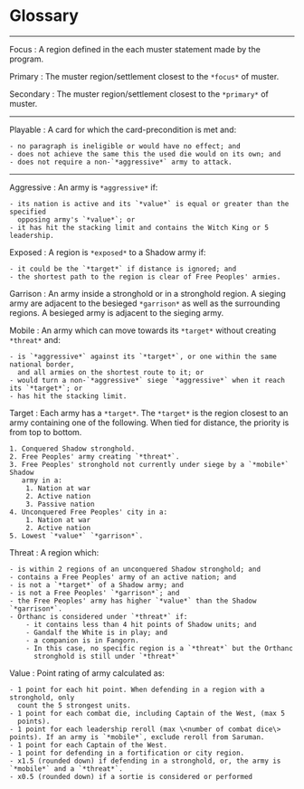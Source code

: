 # Glossary

---

Focus
: A region defined in the each muster statement made by the program.

Primary
: The muster region/settlement closest to the `*focus*` of muster.

Secondary
: The muster region/settlement closest to the `*primary*` of muster.

---

Playable
: A card for which the card-precondition is met and:

	- no paragraph is ineligible or would have no effect; and
	- does not achieve the same this the used die would on its own; and
	- does not require a non-`*aggressive*` army to attack.

---

Aggressive
: An army is `*aggressive*` if:

	- its nation is active and its `*value*` is equal or greater than the specified
	  opposing army's `*value*`; or
	- it has hit the stacking limit and contains the Witch King or 5 leadership.

Exposed
: A region is `*exposed*` to a Shadow army if:

	- it could be the `*target*` if distance is ignored; and
	- the shortest path to the region is clear of Free Peoples' armies.


Garrison
: An army inside a stronghold or in a stronghold region. A sieging army are
adjacent to the besieged `*garrison*` as well as the surrounding regions. A besieged
army is adjacent to the sieging army.


Mobile
: An army which can move towards its `*target*` without creating `*threat*` and:

	- is `*aggressive*` against its `*target*`, or one within the same national border,
	  and all armies on the shortest route to it; or
	- would turn a non-`*aggressive*` siege `*aggressive*` when it reach its `*target*`; or
	- has hit the stacking limit.


Target
: Each army has a `*target*`. The `*target*` is the region closest to an army containing
one of the following. When tied for distance, the priority is from top to
bottom.

	1. Conquered Shadow stronghold.
	2. Free Peoples' army creating `*threat*`.
	3. Free Peoples' stronghold not currently under siege by a `*mobile*` Shadow
	   army in a:
		1. Nation at war
		2. Active nation
		3. Passive nation
	4. Unconquered Free Peoples' city in a:
		1. Nation at war
		2. Active nation
	5. Lowest `*value*` `*garrison*`.


Threat
: A region which:

	- is within 2 regions of an unconquered Shadow stronghold; and
	- contains a Free Peoples' army of an active nation; and
	- is not a `*target*` of a Shadow army; and
	- is not a Free Peoples' `*garrison*`; and
	- the Free Peoples' army has higher `*value*` than the Shadow `*garrison*`.
	- Orthanc is considered under `*threat*` if:
		- it contains less than 4 hit points of Shadow units; and
		- Gandalf the White is in play; and
		- a companion is in Fangorn.
		- In this case, no specific region is a `*threat*` but the Orthanc
		  stronghold is still under `*threat*`


Value
: Point rating of army calculated as:

	- 1 point for each hit point. When defending in a region with a stronghold, only
	  count the 5 strongest units.
	- 1 point for each combat die, including Captain of the West, (max 5
	  points).
	- 1 point for each leadership reroll (max \<number of combat dice\> points). If an army is `*mobile*`, exclude reroll from Saruman.
	- 1 point for each Captain of the West.
	- 1 point for defending in a fortification or city region.
	- x1.5 (rounded down) if defending in a stronghold, or, the army is `*mobile*` and a `*threat*`.
	- x0.5 (rounded down) if a sortie is considered or performed

